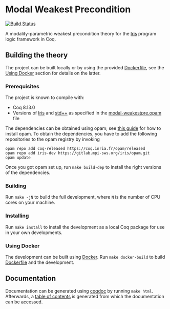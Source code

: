 # Modal Weakest Precondition
[![Build Status](https://travis-ci.com/logsem/modal-weakestpre.svg?branch=main)](https://travis-ci.com/logsem/modal-weakestpre)

A modality-parametric weakest precondition theory for the
[Iris](https://gitlab.mpi-sws.org/iris/iris/) program logic framework in Coq.

## Building the theory

The project can be built locally or by using the provided
[Dockerfile](Dockerfile), see the [Using Docker](/#using-docker) section for
details on the latter.

### Prerequisites 

The project is known to compile with:

- Coq 8.13.0
- Versions of [Iris](https://gitlab.mpi-sws.org/iris/iris/) and
  [std++](https://gitlab.mpi-sws.org/iris/stdpp) as specified in the
  [modal-weakestpre.opam](modal-weakestpre.opam) file

The dependencies can be obtained using opam; see [this
guide](https://opam.ocaml.org/doc/Install.html) for how to install opam. To
obtain the dependencies, you have to add the following repositories to the opam
registry by invoking

    opam repo add coq-released https://coq.inria.fr/opam/released
    opam repo add iris-dev https://gitlab.mpi-sws.org/iris/opam.git
    opam update

Once you got opam set up, run `make build-dep` to install the right versions of
the dependencies.

### Building
Run `make -jN` to build the full development, where `N` is the number of CPU
cores on your machine.

### Installing
Run `make install` to install the development as a local Coq package for use in
your own developments.

### Using Docker
The development can be built using
[Docker](https://docs.docker.com/get-docker/).
Run `make docker-build` to build [Dockerfile](Dockerfile) and the development.

## Documentation

Documentation can be generated using
[coqdoc](https://coq.inria.fr/refman/using/tools/coqdoc.html) by running `make
html`. Afterwards, a [table of contents](html/toc.html) is generated from which
the documentation can be accessed.



